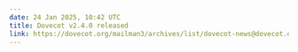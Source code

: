 ```yaml
---
date: 24 Jan 2025, 10:42 UTC
title: Dovecot v2.4.0 released
link: https://dovecot.org/mailman3/archives/list/dovecot-news@dovecot.org/thread/UYNR6GBP25XEGFCS633SWPR4HXV3NSS3/ 
---
```


